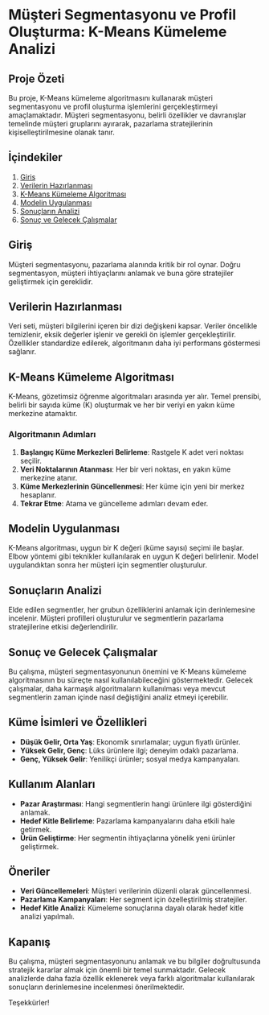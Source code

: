 # Müşteri Segmentasyonu ve Profil Oluşturma: K-Means Kümeleme Analizi

## Proje Özeti
Bu proje, K-Means kümeleme algoritmasını kullanarak müşteri segmentasyonu ve profil oluşturma işlemlerini gerçekleştirmeyi amaçlamaktadır. Müşteri segmentasyonu, belirli özellikler ve davranışlar temelinde müşteri gruplarını ayırarak, pazarlama stratejilerinin kişiselleştirilmesine olanak tanır.

## İçindekiler
1. [Giriş](#giriş)
2. [Verilerin Hazırlanması](#verilerin-hazırlanması)
3. [K-Means Kümeleme Algoritması](#k-means-kümeleme-algoritması)
4. [Modelin Uygulanması](#modelin-uygulanması)
5. [Sonuçların Analizi](#sonuçların-analizi)
6. [Sonuç ve Gelecek Çalışmalar](#sonuç-ve-gelecek-çalışmalar)

## Giriş
Müşteri segmentasyonu, pazarlama alanında kritik bir rol oynar. Doğru segmentasyon, müşteri ihtiyaçlarını anlamak ve buna göre stratejiler geliştirmek için gereklidir.

## Verilerin Hazırlanması
Veri seti, müşteri bilgilerini içeren bir dizi değişkeni kapsar. Veriler öncelikle temizlenir, eksik değerler işlenir ve gerekli ön işlemler gerçekleştirilir. Özellikler standardize edilerek, algoritmanın daha iyi performans göstermesi sağlanır.

## K-Means Kümeleme Algoritması
K-Means, gözetimsiz öğrenme algoritmaları arasında yer alır. Temel prensibi, belirli bir sayıda küme (K) oluşturmak ve her bir veriyi en yakın küme merkezine atamaktır. 

### Algoritmanın Adımları
1. **Başlangıç Küme Merkezleri Belirleme**: Rastgele K adet veri noktası seçilir.
2. **Veri Noktalarının Atanması**: Her bir veri noktası, en yakın küme merkezine atanır.
3. **Küme Merkezlerinin Güncellenmesi**: Her küme için yeni bir merkez hesaplanır.
4. **Tekrar Etme**: Atama ve güncelleme adımları devam eder.

## Modelin Uygulanması
K-Means algoritması, uygun bir K değeri (küme sayısı) seçimi ile başlar. Elbow yöntemi gibi teknikler kullanılarak en uygun K değeri belirlenir. Model uygulandıktan sonra her müşteri için segmentler oluşturulur.

## Sonuçların Analizi
Elde edilen segmentler, her grubun özelliklerini anlamak için derinlemesine incelenir. Müşteri profilleri oluşturulur ve segmentlerin pazarlama stratejilerine etkisi değerlendirilir.

## Sonuç ve Gelecek Çalışmalar
Bu çalışma, müşteri segmentasyonunun önemini ve K-Means kümeleme algoritmasının bu süreçte nasıl kullanılabileceğini göstermektedir. Gelecek çalışmalar, daha karmaşık algoritmaların kullanılması veya mevcut segmentlerin zaman içinde nasıl değiştiğini analiz etmeyi içerebilir.

## Küme İsimleri ve Özellikleri
- **Düşük Gelir, Orta Yaş**: Ekonomik sınırlamalar; uygun fiyatlı ürünler.
- **Yüksek Gelir, Genç**: Lüks ürünlere ilgi; deneyim odaklı pazarlama.
- **Genç, Yüksek Gelir**: Yenilikçi ürünler; sosyal medya kampanyaları.

## Kullanım Alanları
- **Pazar Araştırması**: Hangi segmentlerin hangi ürünlere ilgi gösterdiğini anlamak.
- **Hedef Kitle Belirleme**: Pazarlama kampanyalarını daha etkili hale getirmek.
- **Ürün Geliştirme**: Her segmentin ihtiyaçlarına yönelik yeni ürünler geliştirmek.

## Öneriler
- **Veri Güncellemeleri**: Müşteri verilerinin düzenli olarak güncellenmesi.
- **Pazarlama Kampanyaları**: Her segment için özelleştirilmiş stratejiler.
- **Hedef Kitle Analizi**: Kümeleme sonuçlarına dayalı olarak hedef kitle analizi yapılmalı.

## Kapanış
Bu çalışma, müşteri segmentasyonunu anlamak ve bu bilgiler doğrultusunda stratejik kararlar almak için önemli bir temel sunmaktadır. Gelecek analizlerde daha fazla özellik eklenerek veya farklı algoritmalar kullanılarak sonuçların derinlemesine incelenmesi önerilmektedir.

Teşekkürler!
